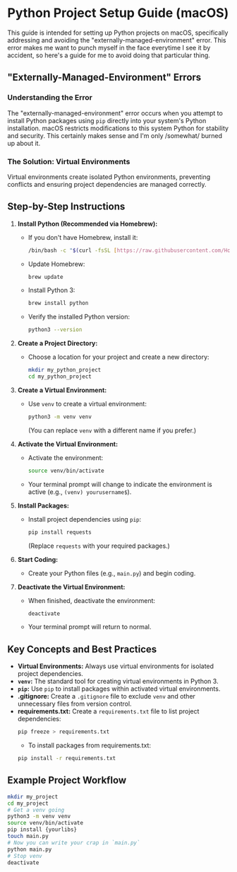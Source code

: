# Python Project Setup Guide (macOS)

This guide is intended for setting up Python projects on macOS, specifically addressing and avoiding the "externally-managed-environment" error.  This error makes me want to punch myself in the face everytime I see it by accident, so here's a guide for me to avoid doing that particular thing.

## "Externally-Managed-Environment" Errors

### Understanding the Error

The "externally-managed-environment" error occurs when you attempt to install Python packages using `pip` directly into your system's Python installation. macOS restricts modifications to this system Python for stability and security.  This certainly makes sense and I'm only /somewhat/ burned up about it.

### The Solution: Virtual Environments

Virtual environments create isolated Python environments, preventing conflicts and ensuring project dependencies are managed correctly.

## Step-by-Step Instructions

1.  **Install Python (Recommended via Homebrew):**

    * If you don't have Homebrew, install it:
        ```bash
        /bin/bash -c "$(curl -fsSL [https://raw.githubusercontent.com/Homebrew/install/HEAD/install.sh](https://raw.githubusercontent.com/Homebrew/install/HEAD/install.sh))"
        ```
    * Update Homebrew:
        ```bash
        brew update
        ```
    * Install Python 3:
        ```bash
        brew install python
        ```
    * Verify the installed Python version:
        ```bash
        python3 --version
        ```

2.  **Create a Project Directory:**

    * Choose a location for your project and create a new directory:
        ```bash
        mkdir my_python_project
        cd my_python_project
        ```

3.  **Create a Virtual Environment:**

    * Use `venv` to create a virtual environment:
        ```bash
        python3 -m venv venv
        ```
        (You can replace `venv` with a different name if you prefer.)

4.  **Activate the Virtual Environment:**

    * Activate the environment:
        ```bash
        source venv/bin/activate
        ```
    * Your terminal prompt will change to indicate the environment is active (e.g., `(venv) yourusername$`).

5.  **Install Packages:**

    * Install project dependencies using `pip`:
        ```bash
        pip install requests
        ```
        (Replace `requests` with your required packages.)

6.  **Start Coding:**

    * Create your Python files (e.g., `main.py`) and begin coding.

7.  **Deactivate the Virtual Environment:**

    * When finished, deactivate the environment:
        ```bash
        deactivate
        ```
    * Your terminal prompt will return to normal.

## Key Concepts and Best Practices

* **Virtual Environments:** Always use virtual environments for isolated project dependencies.
* **`venv`:** The standard tool for creating virtual environments in Python 3.
* **`pip`:** Use `pip` to install packages within activated virtual environments.
* **.gitignore:** Create a `.gitignore` file to exclude `venv` and other unnecessary files from version control.
* **requirements.txt:** Create a `requirements.txt` file to list project dependencies:
    ```bash
    pip freeze > requirements.txt
    ```
    * To install packages from requirements.txt:
    ```bash
    pip install -r requirements.txt
    ```

## Example Project Workflow

```bash
mkdir my_project
cd my_project
# Get a venv going
python3 -m venv venv
source venv/bin/activate
pip install {yourlibs}
touch main.py
# Now you can write your crap in `main.py`
python main.py
# Stop venv
deactivate

```

